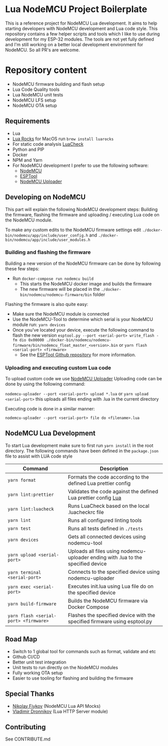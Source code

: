 # Lua NodeMCU Project Boilerplate

This is a reference project for NodeMCU Lua development. 
It aims to help starting developers with NodeMCU development and Lua code style.
This repository contains a few helper scripts and tools which I like to use during development for my ESP-32 modules.
The tools are not yet fully defined and I'm still working on a better local development environment for NodeMCU.
So all PR's are welcome.

# Repository content
- NodeMCU firmware building and flash setup
- Lua Code Quality tools
- Lua NodeMCU unit tests
- NodeMCU LFS setup
- NodeMCU OTA setup

## Requirements
- Lua
- [Lua Rocks](https://luarocks.org/) for MacOS run `brew install luarocks`
- For static code analysis [LuaCheck](https://github.com/mpeterv/luacheck) 
- Python and PIP
- Docker
- NPM and Yarn
- For NodeMCU development I prefer to use the following software:
    - [NodeMCU](https://github.com/AndiDittrich/NodeMCU-Tool)
    - [ESPTool](https://github.com/espressif/esptool)
    - [NodeMCU Uploader](https://github.com/kmpm/nodemcu-uploader)

## Developing on NodeMCU

This part will explain the following NodeMCU development steps:
Building the firmware, flashing the firmware and uploading / executing Lua code on the NodeMCU module.  

To make any custom edits to the NodeMCU firmware settings edit `./docker-bin/nodemcu/app/include/user_config.h` and `./docker-bin/nodemcu/app/include/user_modules.h`

### Building and flashing the firmware

Building a new version of the NodeMCU firmware can be done by following these few steps:
- Run `docker-compose run nodemcu build`
  - This starts the NodeMCU docker image and builds the firmware
  - The new firmware will be placed in the `./docker-bin/nodemcu/nodemcu-firmware/bin` folder

Flashing the firmware is also quite easy:
- Make sure the NodeMCU module is connected
- Use the NodeMCU-Tool to determine which serial is your NodeMCU module run: `yarn devices`
- Once you've located your device, execute the following command to flash the new version `esptool.py --port <serial-port> write_flash -fm dio 0x00000 ./docker-bin/nodemcu/nodemcu-firmware/bin/nodemcu_float_master_<version>.bin` or `yarn flash <serial-port> <firmware>`
  - See the [ESPTool Github repository](https://github.com/espressif/esptool) for more information.

### Uploading and executing custom Lua code

To upload custom code we use [NodeMCU Uploader](https://github.com/kmpm/nodemcu-uploader)
Uploading code can be done by using the following command:

`nodemcu-uploader --port <serial-port> upload *.lua` or `yarn upload <serial-port>` this uploads all files ending with .lua in the current directory

Executing code is done in a similar manner:

`nodemcu-uploader --port <serial-port> file do <filename>.lua`

## NodeMCU Lua Development

To start Lua development make sure to first run `yarn install` in the root directory.
The following commands have been defined in the `package.json` file to assist with LUA code style

| Command                               | Description                                                                                              |
| ------------------------------------- | -------------------------------------------------------------------------------------------------------- |
| `yarn format`                         | Formats the code according to the defined Lua prettier config                                            |
| `yarn lint:prettier`                  | Validates the code against the defined Lua prettier config [Lua](https://github.com/prettier/plugin-lua) |
| `yarn lint:luacheck`                  | Runs LuaCheck based on the local .luacheckrc file                                                        |
| `yarn lint`                           | Runs all configured linting tools                                                                        |
| `yarn test`                           | Runs all tests defined in `./tests`                                                                      |
| `yarn devices`                        | Gets all connected devices using nodemcu-tool                                                            |
| `yarn upload <serial-port>`           | Uploads all files using nodemcu-uploader ending with .lua to the specified device                        |
| `yarn terminal <serial-port>`         | Connects to the specified device using nodemcu-uploader                                                  |
| `yarn exec <serial-port>`             | Executes init.lua using Lua file do on the specified device                                              |
| `yarn build-firmware`                 | Builds the NodeMCU firmware via Docker Compose                                                           |
| `yarn flash <serial-port> <firmware>` | Flashes the specified device with the specified firmware using esptool.py                                |

## Road Map

- Switch to 1 global tool for commands such as format, validate and etc
- Github CI/CD
- Better unit test integration
- Unit tests to run directly on the NodeMCU modules
- Fully working OTA setup
- Easier to use tooling for flashing and building the firmware

## Special Thanks

- [Nikolay Fiykov](https://github.com/fikin/nodemcu-lua-mocks) (NodeMCU Lua API Mocks)
- [Vladimir Dronnikov](https://github.com/dvv) (Lua HTTP Server module)

## Contributing

See CONTRIBUTE.md
